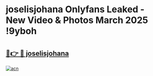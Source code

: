 # joselisjohana Onlyfans Leaked - New Video & Photos March 2025 !9yboh

# <h2><a href="https://qqr41x.iuczelnia.edu.pl?title=joselisjohana&ref=9yboh">🔗👉 🔴 joselisjohana</a></h2>

[![acn](https://github.com/user-attachments/assets/0f9c940e-d8b0-45ae-aac7-cd30a18b3e1c)](https://qqr41x.iuczelnia.edu.pl?title=joselisjohana&ref=9yboh)


